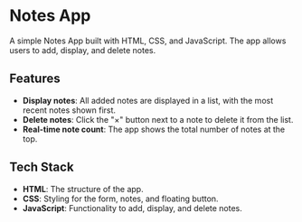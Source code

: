 # Notes App

A simple Notes App built with HTML, CSS, and JavaScript. The app allows users to add, display, and delete notes.

## Features
- **Display notes**: All added notes are displayed in a list, with the most recent notes shown first.
- **Delete notes**: Click the "×" button next to a note to delete it from the list.
- **Real-time note count**: The app shows the total number of notes at the top.

## Tech Stack
- **HTML**: The structure of the app.
- **CSS**: Styling for the form, notes, and floating button.
- **JavaScript**: Functionality to add, display, and delete notes.


